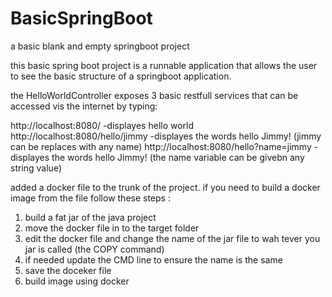 # BasicSpringBoot
a basic blank and empty springboot project 

this basic spring boot project is a runnable application that allows the user to see the basic structure of a springboot application.

the HelloWorldController exposes 3 basic restfull services that can be accessed vis the internet by typing:

http://localhost:8080/                    -displayes hello world 
http://localhost:8080/hello/jimmy         -displayes the words hello Jimmy! (jimmy can be replaces with any name)
http://localhost:8080/hello?name=jimmy    -displayes the words hello Jimmy! (the name variable can be givebn any string value)

added a docker file to the trunk of the project. if you need to build a docker image from the file follow these steps :

1. build a fat jar of the java project
2. move the docker file in to the target folder
3. edit the docker file and change the name of the jar file to wah tever you jar is called (the COPY command)
4. if needed update the CMD line to ensure the name is the same
5. save the doceker file
6. build image using docker




